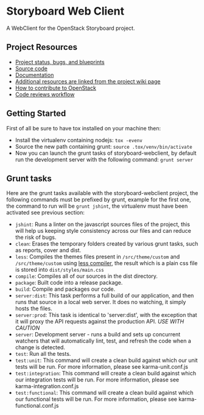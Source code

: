 Storyboard Web Client
=====================

A WebClient for the OpenStack Storyboard project.


Project Resources
-----------------

  - [Project status, bugs, and blueprints](http://storyboard.openstack.org)
  - [Source code](https://git.openstack.org/cgit/openstack-infra/storyboard-webclient)
  - [Documentation](http://ci.openstack.org/storyboard)
  - [Additional resources are linked from the project wiki page](https://wiki.openstack.org/wiki/StoryBoard)
  - [How to contribute to OpenStack](http://docs.openstack.org/infra/manual/developers.html)
  - [Code reviews workflow](http://docs.openstack.org/infra/manual/developers.html#development-workflow)

Getting Started
---------------

First of all be sure to have tox installed on your machine then:

  - Install the virtualenv containing nodejs: `tox -evenv`
  - Source the new path containing grunt:
`source .tox/venv/bin/activate`
  - Now you can launch the grunt tasks of storyboard-webclient, by default run
the development server with the following command: `grunt server`


Grunt tasks
-----------

Here are the grunt tasks available with the storyboard-webclient project, the
following commands must be prefixed by grunt, example for the first one, the
command to run will be `grunt jshint`, the virtualenv must have been
activated see previous section:

  - `jshint`: Runs a linter on the javascript sources files of the project,
this will help us keeping style consistency across our files and can reduce the
risk of bugs.
  - `clean`: Erases the temporary folders created by various grunt tasks, such
as reports, cover and dist.
  - `less`: Compiles the themes files present in `/src/theme/custom` and
`/src/theme/custom` using [less compiler](http://lesscss.org/), the result
which is a plain css file is stored into `dist/styles/main.css`
  - `compile`: Compiles all of our sources in the dist directory.
  - `package`: Built code into a release package.
  - `build`: Compile and packages our code.
  - `server:dist`:  This task performs a full build of our application,
and then runs that source in a local web server. It does no watching,
it simply hosts the files.
  - `server:prod`: This task is identical to 'server:dist',
with the exception that it will proxy the API requests against the production
API. *USE WITH CAUTION*
  - `server`: Development server - runs a build and sets up concurrent watchers
that will automatically lint, test, and refresh the code when a change is
detected.
  - `test`: Run all the tests.
  - `test:unit`: This command will create a clean build against which
our unit tests will be run. For more information, please see karma-unit.conf.js
  - `test:integration`: This command will create a clean build against which
our integration tests will be run. For more information, please see
karma-integration.conf.js
  - `test:functional`: This command will create a clean build against which our
functional tests will be run. For more information, please see
karma-functional.conf.js